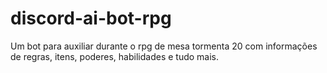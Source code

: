 # discord-ai-bot-rpg
Um bot para auxiliar durante o rpg de mesa tormenta 20 com informações de regras, itens, poderes, habilidades e tudo mais.
